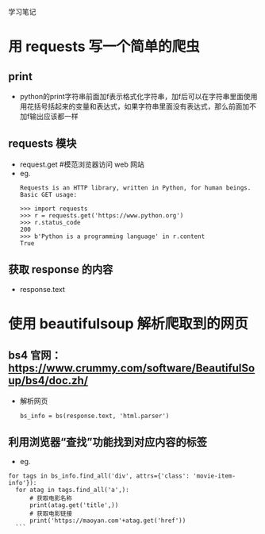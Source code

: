 学习笔记
# 用 requests 写一个简单的爬虫
## print 
  - python的print字符串前面加f表示格式化字符串，加f后可以在字符串里面使用用花括号括起来的变量和表达式，如果字符串里面没有表达式，那么前面加不加f输出应该都一样
## requests 模块
  - request.get #模范浏览器访问 web 网站
  - eg.
    ```
    Requests is an HTTP library, written in Python, for human beings.
    Basic GET usage:

    >>> import requests
    >>> r = requests.get('https://www.python.org')
    >>> r.status_code
    200
    >>> b'Python is a programming language' in r.content
    True
    ```
## 获取 response 的内容
  - response.text

# 使用 beautifulsoup 解析爬取到的网页
## bs4 官网：https://www.crummy.com/software/BeautifulSoup/bs4/doc.zh/
  - 解析网页
    ```
    bs_info = bs(response.text, 'html.parser')
    ```
## 利用浏览器“查找”功能找到对应内容的标签
  - eg.
  ```
  for tags in bs_info.find_all('div', attrs={'class': 'movie-item-info'}):
    for atag in tags.find_all('a',):
        # 获取电影名称
        print(atag.get('title',))
        # 获取电影链接
        print('https://maoyan.com'+atag.get('href'))
    ```